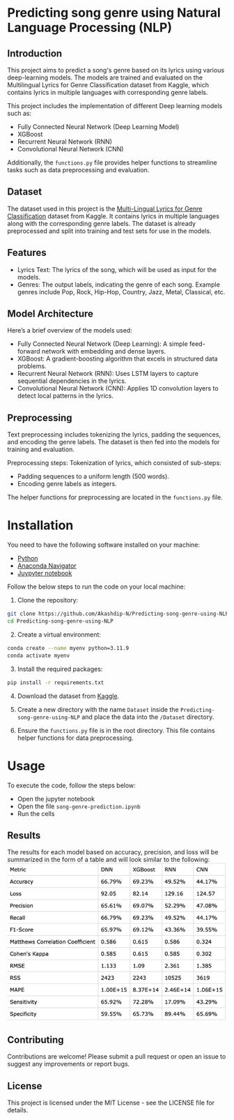 # Predicting song genre using Natural Language Processing (NLP)
## Introduction

This project aims to predict a song's genre based on its lyrics using various deep-learning models. The models are trained and evaluated on the Multilingual Lyrics for Genre Classification dataset from Kaggle, which contains lyrics in multiple languages with corresponding genre labels.

This project includes the implementation of different Deep learning models such as:
 *	Fully Connected Neural Network (Deep Learning Model)
 *	XGBoost
 *	Recurrent Neural Network (RNN)
 *	Convolutional Neural Network (CNN)

Additionally, the `functions.py` file provides helper functions to streamline tasks such as data preprocessing and evaluation.

## Dataset

The dataset used in this project is the [Multi-Lingual Lyrics for Genre Classification](https://www.kaggle.com/datasets/mateibejan/multilingual-lyrics-for-genre-classification) dataset from Kaggle. It contains lyrics in multiple languages along with the corresponding genre labels. The dataset is already preprocessed and split into training and test sets for use in the models.


## Features
 * Lyrics Text: The lyrics of the song, which will be used as input for the models.
 * Genres: The output labels, indicating the genre of each song. Example genres include Pop, Rock, Hip-Hop, Country, Jazz, Metal, Classical, etc.

## Model Architecture
Here’s a brief overview of the models used:
 * Fully Connected Neural Network (Deep Learning): A simple feed-forward network with embedding and dense layers.
 * XGBoost: A gradient-boosting algorithm that excels in structured data problems.
 * Recurrent Neural Network (RNN): Uses LSTM layers to capture sequential dependencies in the lyrics.
 * Convolutional Neural Network (CNN): Applies 1D convolution layers to detect local patterns in the lyrics.


## Preprocessing

Text preprocessing includes tokenizing the lyrics, padding the sequences, and encoding the genre labels. The dataset is then fed into the models for training and evaluation.

Preprocessing steps:
Tokenization of lyrics, which consisted of sub-steps:
 *	Padding sequences to a uniform length (500 words).
 *	Encoding genre labels as integers.

The helper functions for preprocessing are located in the `functions.py` file.

# Installation
You need to have the following software installed on your machine:
  * [Python](https://www.python.org/downloads/)
  * [Anaconda Navigator](https://www.anaconda.com/products/distribution)
  * [Juypyter notebook](https://jupyter.org/install)

Follow the below steps to run the code on your local machine:
  1.	Clone the repository:
```bash
git clone https://github.com/Akashdip-N/Predicting-song-genre-using-NLP.git
cd Predicting-song-genre-using-NLP
```
  2. Create a virtual environment:
```bash
conda create --name myenv python=3.11.9
conda activate myenv
```
  
  3. Install the required packages:
```bash
pip install -r requirements.txt
```
  4.	Download the dataset from [Kaggle](https://www.kaggle.com/datasets/mateibejan/multilingual-lyrics-for-genre-classification).
  
  5. Create a new directory with the name `Dataset` inside the `Predicting-song-genre-using-NLP` and place the data into the `/Dataset` directory.
  
  6.	Ensure the `functions.py` file is in the root directory. This file contains helper functions for data preprocessing.

# Usage

To execute the code, follow the steps below:
  * Open the jupyter notebook
  * Open the file `song-genre-prediction.ipynb`
  * Run the cells

## Results
The results for each model based on accuracy, precision, and loss will be summarized in the form of a table and will look similar to the following:
![Model Stats](Outputs/Model_stats.jpeg)

## Contributing
Contributions are welcome! Please submit a pull request or open an issue to suggest any improvements or report bugs.

## License
This project is licensed under the MIT License - see the LICENSE file for details.
